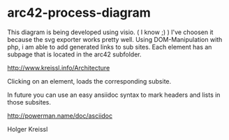 arc42-process-diagram
==========================

This diagram is being developed using visio. ( I know ;) ) I've choosen it because the svg exporter works pretty well.
Using DOM-Manipulation with php, i am able to add generated links to sub sites. Each element has an subpage that is located in the arc42 subfolder.

http://www.kreissl.info/Architecture

Clicking on an element, loads the corresponding subsite. 

In future you can use an easy ansiidoc syntax to mark headers and lists in those subsites.

http://powerman.name/doc/asciidoc

Holger Kreissl

